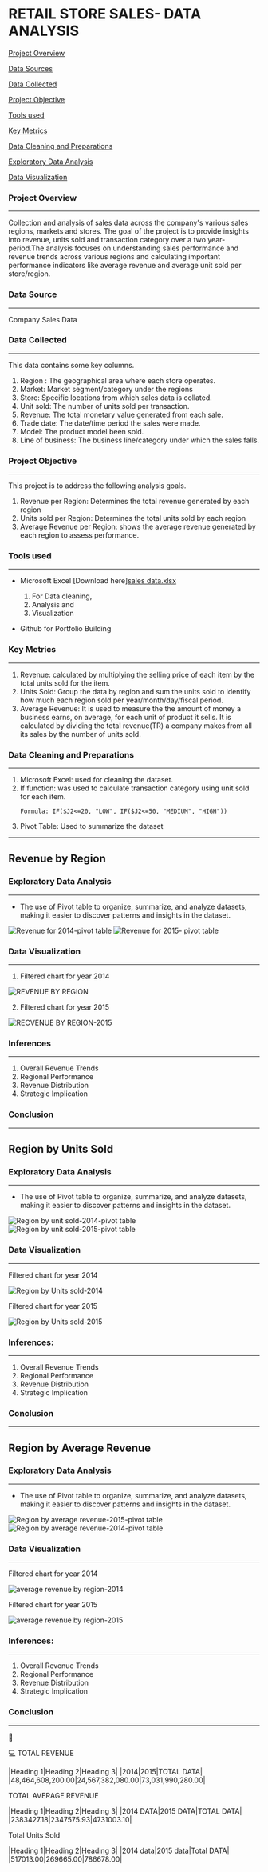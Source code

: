 # RETAIL STORE SALES- DATA ANALYSIS

[Project Overview](#project-overview) 

[Data Sources](#data-sources)

[Data Collected](#data-collected)

[Project Objective ](#project-objective)

[Tools used](#tools-used)

[Key Metrics](#key-metrics)

[Data Cleaning and Preparations](#data-cleaning-and-preparations)

[Exploratory Data Analysis](#exploratory-data-analysis)

[Data Visualization](#data-visualization)

    
### Project Overview
---
Collection and analysis of sales data across the company's various sales regions, markets and stores. The goal of the project is to provide insights into revenue, units sold and transaction category over a two year-period.The analysis focuses on understanding sales performance and revenue trends across various regions and calculating important performance indicators like average revenue and average unit sold per store/region. 
    
### Data Source
---    
Company Sales Data

### Data Collected
---    
This data contains some key columns.
1. Region : The geographical area where each store operates.
2. Market: Market segment/category under the regions
3. Store: Specific locations from which sales data is collated.
4. Unit sold: The number of units sold per transaction.
5. Revenue: The total monetary value generated from each sale.
6. Trade date: The date/time period the sales were made.
7. Model: The product model been sold.
8. Line of business: The business line/category under which the sales falls.
  
### Project Objective  
--- 
This project is to address the following analysis goals.
1. Revenue per Region: Determines the total revenue generated by each region
2. Units sold per Region: Determines the total units sold by each region
3. Average Revenue per Region: shows the average revenue generated by each region to assess performance.
    
### Tools used
---
- Microsoft Excel [Download here][sales data.xlsx](https://github.com/user-attachments/files/17345479/sales.data.xlsx)

  1. For Data cleaning,
  2. Analysis and
  3. Visualization
  
- Github for Portfolio Building

### Key Metrics
---
1. Revenue: calculated by multiplying the selling price of each item by the total units sold for the item.
2. Units Sold: Group the data by region and sum the units sold to identify how much each region sold per year/month/day/fiscal period.
3. Average Revenue: It is used to measure the the amount of money a business earns, on average, for each unit of product it sells. It is calculated by dividing the total revenue(TR) a company makes from all its sales by the number of units sold.

### Data Cleaning and Preparations
---
1. Microsoft Excel: used for cleaning the dataset.
2. If function: was used to calculate transaction category using unit sold for each item.
   ```
   Formula: IF($J2<=20, "LOW", IF($J2<=50, "MEDIUM", "HIGH"))
   
3. Pivot Table: Used to summarize the dataset
---
## Revenue by Region

### Exploratory Data Analysis 
---
- The use of Pivot table to organize, summarize, and analyze datasets, making it easier to discover patterns and insights in the dataset.


![Revenue for 2014-pivot table](https://github.com/user-attachments/assets/c41c43da-c0ee-4e91-aa4c-bc8340d754dd)
![Revenue for 2015- pivot table](https://github.com/user-attachments/assets/be2ba993-1c8e-49a6-ada3-b1928059c1b8)

### Data Visualization
---

1. Filtered chart for year 2014
   
![REVENUE BY REGION](https://github.com/user-attachments/assets/d1909c79-f6a9-4088-9100-1c55f3409e21)


2. Filtered chart for year 2015

![RECVENUE BY REGION-2015](https://github.com/user-attachments/assets/274a596d-a8c3-4015-a1db-da71ba321d00)


### Inferences
---
1. Overall Revenue Trends
2. Regional Performance
3. Revenue Distribution
4. Strategic Implication
   
### Conclusion
---

## Region by Units Sold

### Exploratory Data Analysis 
---
- The use of Pivot table to organize, summarize, and analyze datasets, making it easier to discover patterns and insights in the dataset.

![Region by unit sold-2014-pivot table](https://github.com/user-attachments/assets/c7b15ecc-9b24-4326-9fc7-86761b51c0b1)
![Region by unit sold-2015-pivot table](https://github.com/user-attachments/assets/fec678cd-ff57-402b-869e-d2ab650e959b)


### Data Visualization
---
Filtered chart for year 2014

![Region by Units sold-2014](https://github.com/user-attachments/assets/640ada20-4aa8-484f-973b-9b3dc7565c8d)


Filtered chart for year 2015

![Region by Units sold-2015](https://github.com/user-attachments/assets/20696812-ba1d-4606-b08b-6765b14f54da)


### Inferences:
---
1. Overall Revenue Trends
2. Regional Performance
3. Revenue Distribution
4. Strategic Implication
   
### Conclusion
---

## Region by Average Revenue

### Exploratory Data Analysis 
---
- The use of Pivot table to organize, summarize, and analyze datasets, making it easier to discover patterns and insights in the dataset.

![Region by average revenue-2015-pivot table](https://github.com/user-attachments/assets/02ef8232-c1c7-4f61-b8cf-1aeba3228329)
![Region by average revenue-2014-pivot table](https://github.com/user-attachments/assets/66d25dd3-1fd1-42ee-861b-ede0491314da)


### Data Visualization
---
Filtered chart for year 2014

![average revenue by region-2014](https://github.com/user-attachments/assets/6f68776c-1f58-4901-94f7-1a28620e209a)


Filtered chart for year 2015

![average revenue by region-2015](https://github.com/user-attachments/assets/797c1da0-e432-4172-aa9d-9e47029c97d7)


### Inferences:
---
1. Overall Revenue Trends
2. Regional Performance
3. Revenue Distribution
4. Strategic Implication
   
### Conclusion
---



🥇

💻
TOTAL REVENUE

|Heading 1|Heading 2|Heading 3|
|2014|2015|TOTAL DATA|
|48,464,608,200.00|24,567,382,080.00|73,031,990,280.00|

TOTAL AVERAGE REVENUE

|Heading 1|Heading 2|Heading 3|
|2014 DATA|2015 DATA|TOTAL DATA|
|2383427.18|2347575.93|4731003.10|

Total Units Sold

|Heading 1|Heading 2|Heading 3|
|2014 data|2015 data|Total DATA|
|517013.00|269665.00|786678.00|



